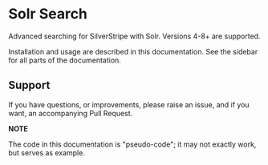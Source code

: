 # Solr Search

Advanced searching for SilverStripe with Solr. Versions 4-8+ are supported.

Installation and usage are described in this documentation. See the sidebar for all parts of the documentation.

## Support

If you have questions, or improvements, please raise an issue, and if you want, an accompanying Pull Request.

**NOTE**

The code in this documentation is "pseudo-code"; it may not exactly work, but serves as example.
